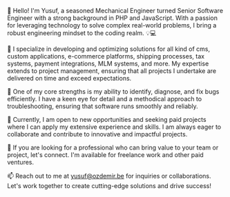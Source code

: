 👋 Hello! I'm Yusuf, a seasoned Mechanical Engineer turned Senior Software Engineer with a strong background in PHP and JavaScript. With a passion for leveraging technology to solve complex real-world problems, I bring a robust engineering mindset to the coding realm. 💡💻

🔭 I specialize in developing and optimizing solutions for all kind of cms, custom applications, e-commerce platforms, shipping processes, tax systems, payment integrations, MLM systems, and more. My expertise extends to project management, ensuring that all projects I undertake are delivered on time and exceed expectations.

🔧 One of my core strengths is my ability to identify, diagnose, and fix bugs efficiently. I have a keen eye for detail and a methodical approach to troubleshooting, ensuring that software runs smoothly and reliably.

🚀 Currently, I am open to new opportunities and seeking paid projects where I can apply my extensive experience and skills. I am always eager to collaborate and contribute to innovative and impactful projects.

💼 If you are looking for a professional who can bring value to your team or project, let's connect. I'm available for freelance work and other paid ventures.

📫 Reach out to me at yusuf@ozdemir.be for inquiries or collaborations. Let's work together to create cutting-edge solutions and drive success!


<!--
**n1crack/n1crack** is a ✨ _special_ ✨ repository because its `README.md` (this file) appears on your GitHub profile.

Here are some ideas to get you started:

- 🔭 I’m currently working on ...
- 🌱 I’m currently learning ...
- 👯 I’m looking to collaborate on ...
- 🤔 I’m looking for help with ...
- 💬 Ask me about ...
- 📫 How to reach me: ...
- 😄 Pronouns: ...
- ⚡ Fun fact: ...
-->
